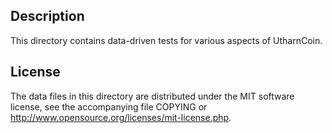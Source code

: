 Description
------------

This directory contains data-driven tests for various aspects of UtharnCoin.

License
--------

The data files in this directory are distributed under the MIT software
license, see the accompanying file COPYING or
http://www.opensource.org/licenses/mit-license.php.

